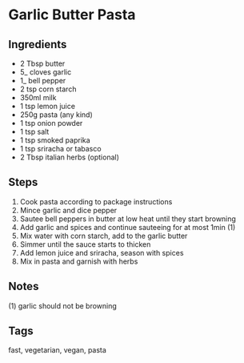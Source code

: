 # Garlic Butter Pasta

## Ingredients

* 2 Tbsp butter
* 5_ cloves garlic
* 1_ bell pepper
* 2 tsp corn starch
* 350ml milk
* 1 tsp lemon juice
* 250g pasta (any kind)
* 1 tsp onion powder
* 1 tsp salt 
* 1 tsp smoked paprika
* 1 tsp sriracha or tabasco
* 2 Tbsp italian herbs (optional)

## Steps

1. Cook pasta according to package instructions 
2. Mince garlic and dice pepper
3. Sautee bell peppers in butter at low heat until they start browning
4. Add garlic and spices and continue sauteeing for at most 1min (1)
5. Mix water with corn starch, add to the garlic butter
6. Simmer until the sauce starts to thicken
7. Add lemon juice and sriracha, season with spices
8. Mix in pasta and garnish with herbs

## Notes

(1) garlic should not be browning

## Tags
fast, vegetarian, vegan, pasta
